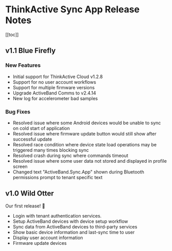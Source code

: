 # ThinkActive Sync App Release Notes

[[toc]]

## v1.1 Blue Firefly

### New Features
- Initial support for ThinkActive Cloud v1.2.8
- Support for no user account workflows
- Support for multiple firmware versions
- Upgrade ActiveBand Comms to v2.4.14
- New log for accelerometer bad samples

### Bug Fixes
- Resolved issue where some Android devices would be unable to sync on cold start of application
- Resolved issue where firmware update button would still show after successful update
- Resolved race condition where device state load operations may be triggered many times blocking sync
- Resolved crash during sync where commands timeout
- Resolved issue where some user data not stored and displayed in profile screen
- Changed text "ActiveBand.Sync.App" shown during Bluetooth permissions prompt to tenant specific text

## v1.0 Wild Otter

Our first release! 🥳

- Login with tenant authentication services.
- Setup ActiveBand devices with device setup workflow
- Sync data from ActiveBand devices to third-party services
- Show basic device information and last-sync time to user
- Display user account information
- Firmware update devices
